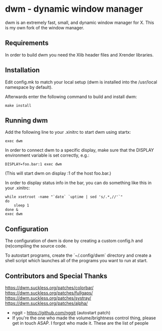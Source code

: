 dwm - dynamic window manager
============================
dwm is an extremely fast, small, and dynamic window manager for X.
This is my own fork of the window manager.

Requirements
------------
In order to build dwm you need the Xlib header files and Xrender libraries.


Installation
------------
Edit config.mk to match your local setup (dwm is installed into
the /usr/local namespace by default).

Afterwards enter the following command to build and install dwm:

    make install


Running dwm
-----------
Add the following line to your .xinitrc to start dwm using startx:

    exec dwm

In order to connect dwm to a specific display, make sure that
the DISPLAY environment variable is set correctly, e.g.:

    DISPLAY=foo.bar:1 exec dwm

(This will start dwm on display :1 of the host foo.bar.)

In order to display status info in the bar, you can do something
like this in your .xinitrc:

    while xsetroot -name "`date` `uptime | sed 's/.*,//'`"
    do
    	sleep 1
    done &
    exec dwm


Configuration
-------------
The configuration of dwm is done by creating a custom config.h
and (re)compiling the source code.

To autostart programs, create the ´~/.config/dwm´ directory and create 
a shell script which launches all of the programs you want to run at start.

Contributors and Special Thanks
-------------------------------
https://dwm.suckless.org/patches/colorbar/
https://dwm.suckless.org/patches/fullgaps/
https://dwm.suckless.org/patches/systray/
https://dwm.suckless.org/patches/alpha/

- nggit - https://github.com/nggit (autostart patch)
- If you're the one who made the volume/brightness control thing, please get in touch ASAṔ. I forgot who made it.
These are the list of people
